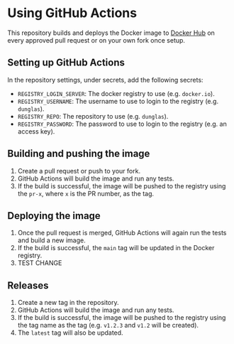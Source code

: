 # Using GitHub Actions

This repository builds and deploys the Docker image to [Docker Hub](https://hub.docker.com/r/dunglas/frankenphp) on
every approved pull request or on your own fork once setup.

## Setting up GitHub Actions

In the repository settings, under secrets, add the following secrets:

- `REGISTRY_LOGIN_SERVER`: The docker registry to use (e.g. `docker.io`).
- `REGISTRY_USERNAME`: The username to use to login to the registry (e.g. `dunglas`).
- `REGISTRY_REPO`: The repository to use (e.g. `dunglas`).
- `REGISTRY_PASSWORD`: The password to use to login to the registry (e.g. an access key).

## Building and pushing the image

1. Create a pull request or push to your fork.
2. GitHub Actions will build the image and run any tests.
3. If the build is successful, the image will be pushed to the registry using the `pr-x`, where `x` is the PR number, as the tag.

## Deploying the image

1. Once the pull request is merged, GitHub Actions will again run the tests and build a new image.
2. If the build is successful, the `main` tag will be updated in the Docker registry.
3. TEST CHANGE

## Releases

1. Create a new tag in the repository.
2. GitHub Actions will build the image and run any tests.
3. If the build is successful, the image will be pushed to the registry using the tag name as the tag (e.g. `v1.2.3` and `v1.2` will be created).
4. The `latest` tag will also be updated.
